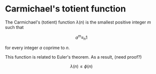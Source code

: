 # Carmichael's totient function

The Carmichael's (totient) function $\lambda(n)$ is the smallest positive integer $m$ such that

$$
    a^m \equiv_n 1
$$

for every integer $a$ coprime to $n$.

This function is related to Euler's theorem. As a result, (need proof?)

$$
\lambda(n) \le \phi(n)
$$
